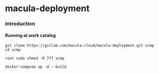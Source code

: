 # macula-deployment

### Introduction
#### Running at work catalog
```
git clone https://gitlab.com/macula-cloud/macula-deployment.git scmp
cd scmp

root sudo chmod -R 777 scmp

docker-compose up -d --build

